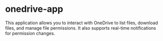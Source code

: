 # onedrive-app
 This application allows you to interact with OneDrive to list files, download files, and manage file permissions. It also supports real-time notifications for permission changes.
